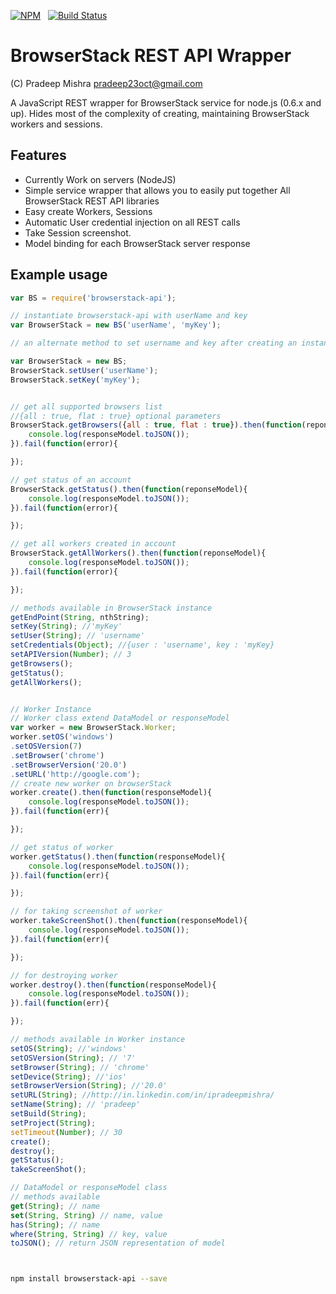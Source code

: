 [![NPM](https://nodei.co/npm/browserstack-api.svg?downloads=true&downloadRank=true)](https://nodei.co/npm/browserstack-api/)&nbsp;&nbsp;
[![Build Status](https://travis-ci.org/pradeep-mishra/browserstack-api.svg?branch=master)](https://travis-ci.org/pradeep-mishra/browserstack-api)


BrowserStack REST API Wrapper 
=======


(C) Pradeep Mishra <pradeep23oct@gmail.com>

A JavaScript REST wrapper for BrowserStack service for node.js (0.6.x and up).  Hides most of the complexity of creating, maintaining BrowserStack workers and sessions.


Features
--------

* Currently Work on servers (NodeJS)
* Simple service wrapper that allows you to easily put together All BrowserStack REST API libraries
* Easy create Workers, Sessions
* Automatic User credential injection on all REST calls
* Take Session screenshot.
* Model binding for each BrowserStack server response


Example usage
-------------

```javascript
var BS = require('browserstack-api');

// instantiate browserstack-api with userName and key
var BrowserStack = new BS('userName', 'myKey');

// an alternate method to set username and key after creating an instance of browserstack-api

var BrowserStack = new BS;
BrowserStack.setUser('userName');
BrowserStack.setKey('myKey');


// get all supported browsers list
//{all : true, flat : true} optional parameters
BrowserStack.getBrowsers({all : true, flat : true}).then(function(reponseModel){
    console.log(responseModel.toJSON());
}).fail(function(error){

});

// get status of an account
BrowserStack.getStatus().then(function(reponseModel){
    console.log(responseModel.toJSON());
}).fail(function(error){

});

// get all workers created in account
BrowserStack.getAllWorkers().then(function(reponseModel){
    console.log(responseModel.toJSON());
}).fail(function(error){

});

// methods available in BrowserStack instance
getEndPoint(String, nthString);
setKey(String); //'myKey'
setUser(String); // 'username'
setCredentials(Object); //{user : 'username', key : 'myKey}
setAPIVersion(Number); // 3
getBrowsers();
getStatus();
getAllWorkers();


// Worker Instance
// Worker class extend DataModel or responseModel
var worker = new BrowserStack.Worker;
worker.setOS('windows')
.setOSVersion(7)
.setBrowser('chrome')
.setBrowserVersion('20.0')
.setURL('http://google.com'); 
// create new worker on browserStack
worker.create().then(function(responseModel){
	console.log(responseModel.toJSON());
}).fail(function(err){

});

// get status of worker
worker.getStatus().then(function(responseModel){
    console.log(responseModel.toJSON());
}).fail(function(err){

});

// for taking screenshot of worker
worker.takeScreenShot().then(function(responseModel){
    console.log(responseModel.toJSON());
}).fail(function(err){

});

// for destroying worker
worker.destroy().then(function(responseModel){
    console.log(responseModel.toJSON());
}).fail(function(err){

});

// methods available in Worker instance
setOS(String); //'windows'
setOSVersion(String); // '7'
setBrowser(String); // 'chrome'
setDevice(String); //'ios'
setBrowserVersion(String); //'20.0'
setURL(String); //http://in.linkedin.com/in/ipradeepmishra/
setName(String); // 'pradeep'
setBuild(String); 
setProject(String);
setTimeout(Number); // 30
create();
destroy();
getStatus();
takeScreenShot();

// DataModel or responseModel class
// methods available
get(String); // name
set(String, String) // name, value
has(String); // name
where(String, String) // key, value
toJSON(); // return JSON representation of model




```

```bash
npm install browserstack-api --save
```
